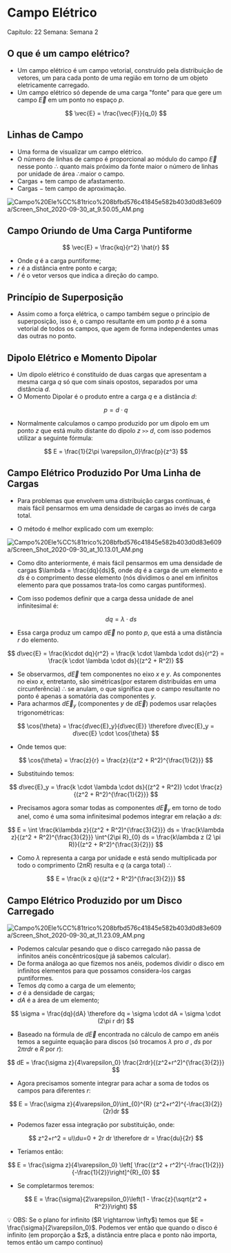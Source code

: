 # Campo Elétrico

Capítulo: 22
Semana: Semana 2

## O que é um campo elétrico?

- Um campo elétrico é um campo vetorial, construído pela distribuição de vetores, um para cada ponto de uma região em torno de um objeto eletricamente carregado.
- Um campo elétrico só depende de uma carga "fonte" para que gere um campo $\vec{E}$ em um ponto no espaço $p$.

$$
\vec{E} = \frac{\vec{F}}{q_0}
$$

## Linhas de Campo

- Uma forma de visualizar um campo elétrico.
- O número de linhas de campo é proporcional ao módulo do campo $\vec{E}$ nesse ponto $\therefore$ quanto mais próximo da fonte maior o número de linhas por unidade de área $\therefore$maior o campo.
- Cargas $+$ tem campo de afastamento.
- Cargas $-$ tem campo de aproximação.

![Campo%20Ele%CC%81trico%208bfbd576c41845e582b403d0d83e609a/Screen_Shot_2020-09-30_at_9.50.05_AM.png](Campo%20Ele%CC%81trico%208bfbd576c41845e582b403d0d83e609a/Screen_Shot_2020-09-30_at_9.50.05_AM.png)

## Campo Oriundo de Uma Carga Puntiforme

$$
\vec{E} = \frac{kq}{r^2} \hat{r}
$$

- Onde $q$ é a carga puntiforme;
- $r$ é a distância entre ponto e carga;
- $\hat{r}$ é o vetor versos que indica a direção do campo.

## Princípio de Superposição

- Assim como a força elétrica, o campo também segue o princípio de superposição, isso é, o campo resultante em um ponto $p$ é a soma vetorial de todos os campos, que agem de forma independentes umas das outras no ponto.

## Dipolo Elétrico  e Momento Dipolar

- Um dipolo elétrico é constituído de duas cargas que apresentam a mesma carga $q$ só que com sinais opostos, separados por uma distância $d$.
- O Momento Dipolar é o produto entre a carga $q$ e a distância $d$:

$$
p = d\cdot q
$$

- Normalmente calculamos o campo produzido por um dipolo em um ponto $z$ que está muito distante do dipolo  $z \ \texttt{>>} \ d$, com isso podemos utilizar a seguinte fórmula:

$$
E  = \frac{1}{2\pi \varepsilon_0}\frac{p}{z^3}
$$

## Campo Elétrico Produzido Por Uma Linha de Cargas

- Para problemas que envolvem uma distribuição cargas contínuas, é mais fácil pensarmos em uma densidade de cargas ao invés de carga total.

- O método é melhor explicado com um exemplo:

![Campo%20Ele%CC%81trico%208bfbd576c41845e582b403d0d83e609a/Screen_Shot_2020-09-30_at_10.13.01_AM.png](Campo%20Ele%CC%81trico%208bfbd576c41845e582b403d0d83e609a/Screen_Shot_2020-09-30_at_10.13.01_AM.png)

- Como dito anteriormente, é mais fácil pensarmos em uma densidade de cargas $\lambda = \frac{dq}{ds}$, onde $dq$ é a carga de um elemento e $ds$ é o comprimento desse elemento (nós dividimos o anel em infinitos elemento para que possamos trata-los como cargas puntiformes).
- Com isso podemos definir que a carga dessa unidade de anel infinitesimal é:
    
    $$
    dq = \lambda \cdot ds
    $$
    
- Essa carga produz um campo $d\vec{E}$ no ponto $p$, que está a uma distância $r$ do elemento.

$$
d\vec{E} = \frac{k\cdot dq}{r^2} = \frac{k \cdot \lambda \cdot ds}{r^2} = \frac{k \cdot \lambda \cdot ds}{(z^2 + R^2)}
$$

- Se observarmos, $d\vec{E}$ tem componentes no eixo $x$ e $y$. As componentes no eixo $x$, entretanto, são simétricas(por estarem distribuídas em uma circunferência) $\therefore$ se anulam, o que significa que o campo resultante no ponto é apenas a somatória das componentes $y$.
- Para  acharmos $d\vec{E}_y$ (componentes $y$ de $d\vec{E}$) podemos usar relações trigonométricas:

$$
\cos{\theta} = \frac{d\vec{E}_y}{d\vec{E}} \therefore d\vec{E}_y = d\vec{E} \cdot \cos{\theta}
$$

- Onde temos que:

$$
\cos{\theta} = \frac{z}{r} = \frac{z}{(z^2 + R^2)^{\frac{1}{2}}}
$$

- Substituindo temos:

 

$$
d\vec{E}_y = \frac{k \cdot \lambda \cdot ds}{(z^2 + R^2)} \cdot \frac{z}{(z^2 + R^2)^{\frac{1}{2}}}  
$$

- Precisamos agora somar todas as componentes $d\vec{E}_y$ em torno de todo anel, como é uma soma infinitesimal podemos integrar em relação a $ds$:

$$
E = \int \frac{k\lambda z}{(z^2 + R^2)^{\frac{3}{2}}} ds = \frac{k\lambda z}{(z^2 + R^2)^{\frac{3}{2}}} \int^{2\pi R}_{0} ds = \frac{k\lambda z (2 \pi R)}{(z^2 + R^2)^{\frac{3}{2}}}
$$

- Como $\lambda$ representa a carga por unidade e está sendo multiplicada por todo o comprimento ($2\pi R$) resulta e $q$ (a carga total) $\therefore$

$$
E = \frac{k z q}{(z^2 + R^2)^{\frac{3}{2}}}
$$

## Campo Elétrico Produzido por um Disco Carregado

![Campo%20Ele%CC%81trico%208bfbd576c41845e582b403d0d83e609a/Screen_Shot_2020-09-30_at_11.23.09_AM.png](Campo%20Ele%CC%81trico%208bfbd576c41845e582b403d0d83e609a/Screen_Shot_2020-09-30_at_11.23.09_AM.png)

- Podemos calcular pesando que o disco carregado não passa de infinitos anéis concêntricos(que já sabemos calcular).
- De forma análoga ao que fizemos nos anéis, podemos dividir o disco em infinitos elementos para que possamos considera-los cargas puntiformes.
- Temos $dq$ como a carga de um elemento;
- $\sigma$  é a densidade de cargas;
- $dA$ é a área de um elemento;

$$
\sigma = \frac{dq}{dA} \therefore dq = \sigma \cdot dA = \sigma \cdot (2\pi r dr)
$$

- Baseado na fórmula de $d\vec{E}$ encontrada no cálculo de campo em anéis temos a seguinte equação para discos (só trocamos $\lambda$ pro $\sigma$ , $ds$ por $2\pi rdr$ e $R$ por $r$):

$$
dE = \frac{\sigma z}{4\varepsilon_0} \frac{2rdr}{(z^2+r^2)^{\frac{3}{2}}}
$$

- Agora precisamos somente integrar para achar a soma de todos os campos para diferentes $r$:

$$
E = \frac{\sigma z}{4\varepsilon_0}\int_{0}^{R} (z^2+r^2)^{-\frac{3}{2}}(2r)dr
$$

- Podemos fazer essa integração por substituição, onde:

$$
z^2+r^2 = u\\du=0 + 2r dr \therefore dr = \frac{du}{2r}
$$

- Teríamos então:

$$
E = \frac{\sigma z}{4\varepsilon_0} \left[ \frac{(z^2 + r^2)^{-\frac{1}{2}}}{-\frac{1}{2}}\right]^{R}_{0}
$$

- Se completarmos teremos:

$$
E = \frac{\sigma}{2\varepsilon_0}\left(1 - \frac{z}{\sqrt{z^2 + R^2}}\right)
$$

<aside>
💡 OBS: Se o plano for infinito ($R \rightarrow \infty$) temos que $E = \frac{\sigma}{2\varepsilon_0}$.  Podemos ver então que quando o disco é infinito (em proporção a $z$, a distância entre placa e ponto não importa, temos então um campo contínuo)

</aside>